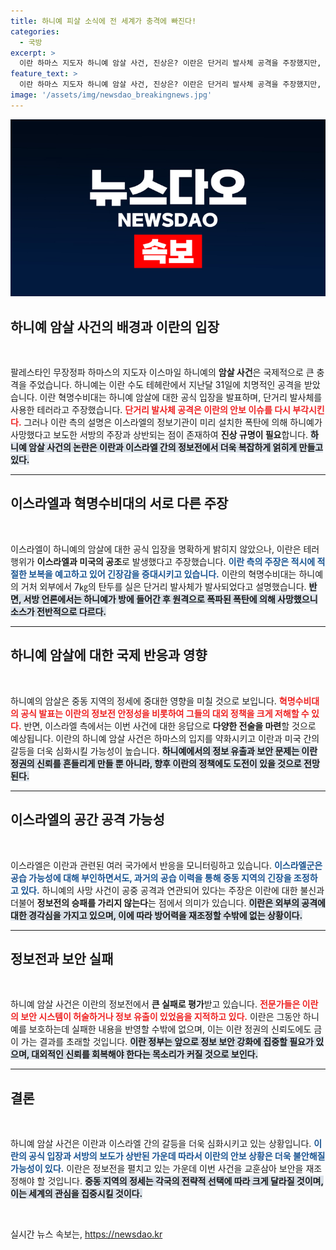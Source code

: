 ```yaml
---
title: 하니예 피살 소식에 전 세계가 충격에 빠진다!
categories:
  - 국방
excerpt: >
  이란 하마스 지도자 하니예 암살 사건, 진상은? 이란은 단거리 발사체 공격을 주장했지만, 서방 언론은 모사드의 폭탄 설치설을 보도. 두 주장은 서로 상반되며, 이란의 안보 실책이 도마에 올랐다. 클릭하여 진실을 파헤쳐 보세요!
feature_text: >
  이란 하마스 지도자 하니예 암살 사건, 진상은? 이란은 단거리 발사체 공격을 주장했지만, 서방 언론은 모사드의 폭탄 설치설을 보도. 두 주장은 서로 상반되며, 이란의 안보 실책이 도마에 올랐다. 클릭하여 진실을 파헤쳐 보세요!
image: '/assets/img/newsdao_breakingnews.jpg'
---
```


<p><img src="/assets/img/newsdao_breakingnews.jpg" alt="implanttips 속보" /></p>

<h2 data-ke-size="size26">하니예 암살 사건의 배경과 이란의 입장</h2>

<p data-ke-size="size16">&nbsp;</p>

<p>팔레스타인 무장정파 하마스의 지도자 이스마일 하니예의 <strong>암살 사건</strong>은 국제적으로 큰 충격을 주었습니다. 하니예는 이란 수도 테헤란에서 지난달 31일에 치명적인 공격을 받았습니다. 이란 혁명수비대는 하니예 암살에 대한 공식 입장을 발표하며, 단거리 발사체를 사용한 테러라고 주장했습니다. <b><span style="color: #ee2323;">단거리 발사체 공격은 이란의 안보 이슈를 다시 부각시킨다.</span></b> 그러나 이란 측의 설명은 이스라엘의 정보기관이 미리 설치한 폭탄에 의해 하니예가 사망했다고 보도한 서방의 주장과 상반되는 점이 존재하여 <strong>진상 규명이 필요</strong>합니다. <b><span style="background-color: #21538527;">하니예 암살 사건의 논란은 이란과 이스라엘 간의 정보전에서 더욱 복잡하게 얽히게 만들고 있다.</span></b></p>

<hr>

<h2 data-ke-size="size26">이스라엘과 혁명수비대의 서로 다른 주장</h2>

<p data-ke-size="size16">&nbsp;</p>

<p>이스라엘이 하니예의 암살에 대한 공식 입장을 명확하게 밝히지 않았으나, 이란은 테러 행위가 <strong>이스라엘과 미국의 공조</strong>로 발생했다고 주장했습니다. <b><span style="color: #1a5490;">이란 측의 주장은 적시에 적절한 보복을 예고하고 있어 긴장감을 증대시키고 있습니다.</span></b> 이란의 혁명수비대는 하니예의 거처 외부에서 7㎏의 탄두를 실은 단거리 발사체가 발사되었다고 설명했습니다. <b><span style="background-color: #21538527;">반면, 서방 언론에서는 하니예가 방에 들어간 후 원격으로 폭파된 폭탄에 의해 사망했으니 소스가 전반적으로 다르다.</span></b></p>

<hr>

<h2 data-ke-size="size26">하니예 암살에 대한 국제 반응과 영향</h2>

<p data-ke-size="size16">&nbsp;</p>

<p>하니예의 암살은 중동 지역의 정세에 중대한 영향을 미칠 것으로 보입니다. <b><span style="color: #ee2323;">혁명수비대의 공식 발표는 이란의 정보전 안정성을 비롯하여 그들의 대외 정책을 크게 저해할 수 있다.</span></b> 반면, 이스라엘 측에서는 이번 사건에 대한 응답으로 <strong>다양한 전술을 마련</strong>할 것으로 예상됩니다. 이란의 하니예 암살 사건은 하마스의 입지를 약화시키고 이란과 미국 간의 갈등을 더욱 심화시킬 가능성이 높습니다. <b><span style="background-color: #21538527;">하니예에서의 정보 유출과 보안 문제는 이란 정권의 신뢰를 흔들리게 만들 뿐 아니라, 향후 이란의 정책에도 도전이 있을 것으로 전망된다.</span></b></p>

<hr>

<h2 data-ke-size="size26">이스라엘의 공간 공격 가능성</h2>

<p data-ke-size="size16">&nbsp;</p>

<p>이스라엘은 이란과 관련된 여러 국가에서 반응을 모니터링하고 있습니다. <b><span style="color: #1a5490;">이스라엘군은 공습 가능성에 대해 부인하면서도, 과거의 공습 이력을 통해 중동 지역의 긴장을 조정하고 있다.</span></b> 하니예의 사망 사건이 공중 공격과 연관되어 있다는 주장은 이란에 대한 불신과 더불어 <strong>정보전의 승패를 가리지 않는다</strong>는 점에서 의미가 있습니다. <b><span style="background-color: #21538527;">이란은 외부의 공격에 대한 경각심을 가지고 있으며, 이에 따라 방어력을 재조정할 수밖에 없는 상황이다.</span></b></p>

<hr>

<h2 data-ke-size="size26">정보전과 보안 실패</h2>

<p data-ke-size="size16">&nbsp;</p>

<p>하니예 암살 사건은 이란의 정보전에서 <strong>큰 실패로 평가</strong>받고 있습니다. <b><span style="color: #ee2323;">전문가들은 이란의 보안 시스템이 허술하거나 정보 유출이 있었음을 지적하고 있다.</span></b> 이란은 그동안 하니예를 보호하는데 실패한 내용을 반영할 수밖에 없으며, 이는 이란 정권의 신뢰도에도 금이 가는 결과를 초래할 것입니다. <b><span style="background-color: #21538527;">이란 정부는 앞으로 정보 보안 강화에 집중할 필요가 있으며, 대외적인 신뢰를 회복해야 한다는 목소리가 커질 것으로 보인다.</span></b></p>

<hr>

<h2 data-ke-size="size26">결론</h2>

<p data-ke-size="size16">&nbsp;</p>

<p>하니예 암살 사건은 이란과 이스라엘 간의 갈등을 더욱 심화시키고 있는 상황입니다. <b><span style="color: #1a5490;">이란의 공식 입장과 서방의 보도가 상반된 가운데 따라서 이란의 안보 상황은 더욱 불안해질 가능성이 있다.</span></b> 이란은 정보전을 펼치고 있는 가운데 이번 사건을 교훈삼아 보안을 재조정해야 할 것입니다. <b><span style="background-color: #21538527;">중동 지역의 정세는 각국의 전략적 선택에 따라 크게 달라질 것이며, 이는 세계의 관심을 집중시킬 것이다.</span></b></p>

<p data-ke-size="size16">&nbsp;</p>
실시간 뉴스 속보는, <a href="https://newsdao.kr" rel="dofollow">https://newsdao.kr</a>


